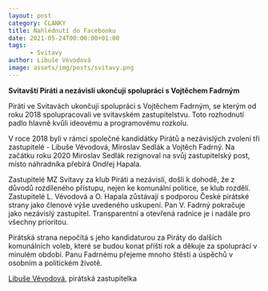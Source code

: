 ```yaml
---
layout: post
category: CLANKY
title: Nahlédnutí do Facebooku
date: 2021-05-24T00:00:00+01:00
tags: 
      - Svitavy
author: Libuše Vévodová
image: assets/img/posts/svitavy.png
---
```



**Svitavští Piráti a nezávislí ukončují spolupráci s Vojtěchem Fadrným**

Piráti ve Svitavách ukončují spolupráci s Vojtěchem Fadrným, se kterým od roku 2018 spolupracovali ve svitavském zastupitelstvu. Toto rozhodnutí padlo hlavně kvůli ideovému a programovému rozkolu.

V roce 2018 byli v rámci společné kandidátky Pirátů a nezávislých zvoleni tři zastupitelé - Libuše Vévodová, Miroslav Sedlák a Vojtěch Fadrný. Na začátku roku 2020 Miroslav Sedlák rezignoval na svůj zastupitelský post, místo náhradníka přebírá Ondřej Hapala.

Zastupitelé MZ Svitavy za klub Piráti a nezávislí, došli k dohodě, že z důvodů rozdíleného přístupu, nejen ke komunální politice, se klub rozdělí. Zastupitelé L. Vévodová a O. Hapala zůstávají s podporou České pirátské strany jako členové výše uvedeného uskupení. Pan V. Fadrný pokračuje jako nezávislý zastupitel. Transparentní a otevřená radnice je i nadále pro všechny prioritou.

Pirátská strana nepočítá s jeho kandidaturou za Piráty do dalších komunálních voleb, které se budou konat příští rok a děkuje za spolupráci v minulém období. Panu Fadrnému přejeme mnoho štěstí a úspěchů v osobním a politickém životě.

[Libuše Vévodová](https://pardubicky.pirati.cz/lide/libuse-vevodova/), pirátská zastupitelka
